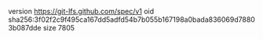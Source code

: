 version https://git-lfs.github.com/spec/v1
oid sha256:3f02f2c9f495ca167dd5adfd54b7b055b167198a0bada836069d78803b087dde
size 7805
